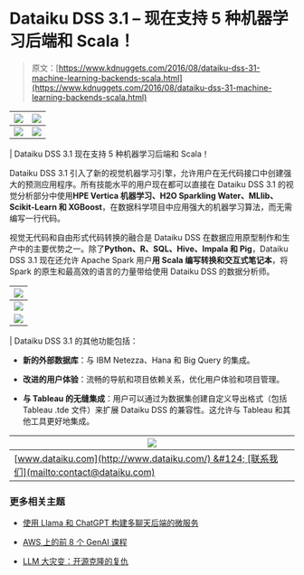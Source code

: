 # Dataiku DSS 3.1 – 现在支持 5 种机器学习后端和 Scala！

> 原文：[https://www.kdnuggets.com/2016/08/dataiku-dss-31-machine-learning-backends-scala.html](https://www.kdnuggets.com/2016/08/dataiku-dss-31-machine-learning-backends-scala.html)

| [![](../Images/22900342d05c68e995c425355a4710d4.png)](http://hubs.ly/H03N25H0) | ![](../Images/24a77df1aca35129328f7dbdb25ee76a.png) |
| --- | --- |
| ![](../Images/953ef90d450482d1bb0c1c46dfe4f8a1.png) | ![](../Images/24a77df1aca35129328f7dbdb25ee76a.png) |

| Dataiku DSS 3.1 现在支持 5 种机器学习后端和 Scala！

Dataiku DSS 3.1 引入了新的视觉机器学习引擎，允许用户在无代码接口中创建强大的预测应用程序。所有技能水平的用户现在都可以直接在 Dataiku DSS 3.1 的视觉分析部分中使用**HPE Vertica 机器学习、H2O Sparkling Water、MLlib、Scikit-Learn 和 XGBoost**，在数据科学项目中应用强大的机器学习算法，而无需编写一行代码。

视觉无代码和自由形式代码转换的融合是 Dataiku DSS 在数据应用原型制作和生产中的主要优势之一。除了**Python、R、SQL、Hive、Impala 和 Pig**，Dataiku DSS 3.1 现在还允许 Apache Spark 用户**用 Scala 编写转换和交互式笔记本**，将 Spark 的原生和最高效的语言的力量带给使用 Dataiku DSS 的数据分析师。

| [![](../Images/19b906fd34bcfa772c71db641529fbac.png)](http://hubs.ly/H03N25H0) |
| --- |
| ![](../Images/0a8769368ddf10a094eefab55801b1f9.png) | ![](../Images/24a77df1aca35129328f7dbdb25ee76a.png) |
| ![](../Images/bb56c158e4f3d15a1af027cebdd81f5f.png) | [![](../Images/c43489403f3945a38c2467f34198c6f5.png)](http://www.dataiku.com/learn/whatsnew/) | ![](../Images/2ab76801a20bbda8754f3aa969580980.png) | ![](../Images/24a77df1aca35129328f7dbdb25ee76a.png) |

| Dataiku DSS 3.1 的其他功能包括：

+   **新的外部数据库**：与 IBM Netezza、Hana 和 Big Query 的集成。

+   **改进的用户体验**：流畅的导航和项目依赖关系，优化用户体验和项目管理。

+   **与 Tableau 的无缝集成**：用户可以通过为数据集创建自定义导出格式（包括 Tableau .tde 文件）来扩展 Dataiku DSS 的兼容性。这允许与 Tableau 和其他工具更好地集成。

| ![](../Images/24a77df1aca35129328f7dbdb25ee76a.png) |
| --- |
| [www.dataiku.com](http://www.dataiku.com/) &#124; [联系我们](mailto:contact@dataiku.com) |

### 更多相关主题

+   [使用 Llama 和 ChatGPT 构建多聊天后端的微服务](https://www.kdnuggets.com/building-microservice-for-multichat-backends-using-llama-and-chatgpt)

+   [AWS 上的前 8 个 GenAI 课程](https://www.kdnuggets.com/top-8-genai-courses-for-aws-to-take-now)

+   [LLM 大灾变：开源克隆的复仇](https://www.kdnuggets.com/2023/05/llm-apocalypse-revenge-open-source-clones.html)
